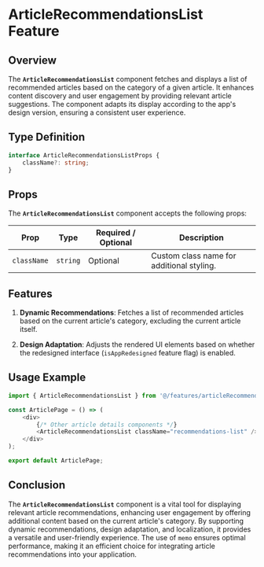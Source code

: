 # ArticleRecommendationsList Feature

## Overview
The **`ArticleRecommendationsList`** component fetches and displays a list of recommended articles based on the category of a given article. It enhances content discovery and user engagement by providing relevant article suggestions. The component adapts its display according to the app's design version, ensuring a consistent user experience.

## Type Definition 
```typescript
interface ArticleRecommendationsListProps {
    className?: string;
}
```

## Props
The **`ArticleRecommendationsList`** component accepts the following props:

| Prop       | Type       | Required / Optional | Description                                          |
|------------|------------|----------------------|------------------------------------------------------|
| `className` | `string`   | Optional             | Custom class name for additional styling.           |


## Features
1. **Dynamic Recommendations**: Fetches a list of recommended articles based on the current article's category, excluding the current article itself.

2. **Design Adaptation**: Adjusts the rendered UI elements based on whether the redesigned interface (`isAppRedesigned` feature flag) is enabled.

## Usage Example
```typescript jsx
import { ArticleRecommendationsList } from '@/features/articleRecommendationsList';

const ArticlePage = () => (
    <div>
        {/* Other article details components */}
        <ArticleRecommendationsList className="recommendations-list" />
    </div>
);

export default ArticlePage;
```
## Conclusion
The **`ArticleRecommendationsList`** component is a vital tool for displaying relevant article recommendations, enhancing user engagement by offering additional content based on the current article's category. 
By supporting dynamic recommendations, design adaptation, and localization, it provides a versatile and user-friendly experience. 
The use of `memo` ensures optimal performance, making it an efficient choice for integrating article recommendations into your application.
